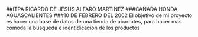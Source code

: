 ##ITPA
RICARDO DE JESUS ALFARO MARTINEZ
###CAÑADA HONDA, AGUASCALIENTES 
###10 DE FEBRERO DEL 2002
El objetivo de mi proyecto es hacer una base de datos de una tienda de abarrotes, para hacer mas comoda la busqueda e identidicacion de los productos